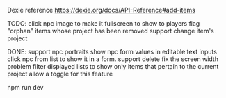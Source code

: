 
Dexie reference
https://dexie.org/docs/API-Reference#add-items



TODO:
click npc image to make it fullscreen to show to players
flag "orphan" items whose project has been removed
support change item's project

DONE:
support npc portraits
show npc form values in editable text inputs
click npc from list to show it in a form. support delete
fix the screen width problem
filter displayed lists to show only items that pertain to the current project
allow a toggle for this feature




npm run dev

